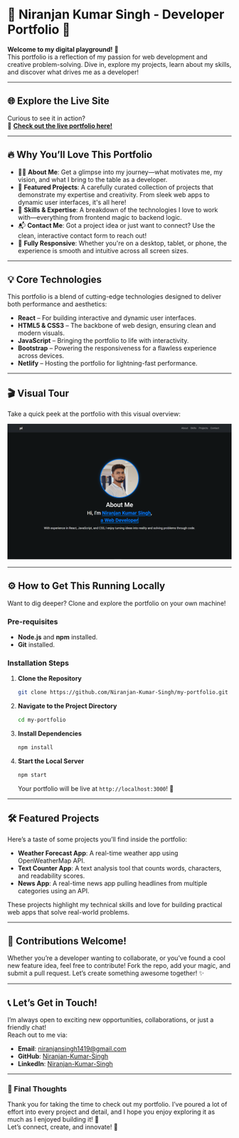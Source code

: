 # 🌟 Niranjan Kumar Singh - Developer Portfolio 🌟

**Welcome to my digital playground!** 🎉  
This portfolio is a reflection of my passion for web development and creative problem-solving. Dive in, explore my projects, learn about my skills, and discover what drives me as a developer!

---

## 🌐 Explore the Live Site

Curious to see it in action?  
🔗 **[Check out the live portfolio here!](https://niranjansinghportfolio.netlify.app)**

---

## 🔥 Why You’ll Love This Portfolio

- 🧑‍💻 **About Me**: Get a glimpse into my journey—what motivates me, my vision, and what I bring to the table as a developer.
- 🚀 **Featured Projects**: A carefully curated collection of projects that demonstrate my expertise and creativity. From sleek web apps to dynamic user interfaces, it's all here!
- 🎯 **Skills & Expertise**: A breakdown of the technologies I love to work with—everything from frontend magic to backend logic.
- 📬 **Contact Me**: Got a project idea or just want to connect? Use the clean, interactive contact form to reach out!
- 📱 **Fully Responsive**: Whether you're on a desktop, tablet, or phone, the experience is smooth and intuitive across all screen sizes.

---

## 💡 Core Technologies

This portfolio is a blend of cutting-edge technologies designed to deliver both performance and aesthetics:

- **React** – For building interactive and dynamic user interfaces.
- **HTML5 & CSS3** – The backbone of web design, ensuring clean and modern visuals.
- **JavaScript** – Bringing the portfolio to life with interactivity.
- **Bootstrap** – Powering the responsiveness for a flawless experience across devices.
- **Netlify** – Hosting the portfolio for lightning-fast performance.

---

## 🎬 Visual Tour

Take a quick peek at the portfolio with this visual overview:

![Portfolio Homepage](./homepage.png)

---

## ⚙️ How to Get This Running Locally

Want to dig deeper? Clone and explore the portfolio on your own machine!

### Pre-requisites

- **Node.js** and **npm** installed.
- **Git** installed.

### Installation Steps

1. **Clone the Repository**

   ```bash
   git clone https://github.com/Niranjan-Kumar-Singh/my-portfolio.git
   ```

2. **Navigate to the Project Directory**

   ```bash
   cd my-portfolio
   ```

3. **Install Dependencies**

   ```bash
   npm install
   ```

4. **Start the Local Server**

   ```bash
   npm start
   ```

   Your portfolio will be live at `http://localhost:3000`! 🎉

---

## 🛠️ Featured Projects

Here’s a taste of some projects you’ll find inside the portfolio:

- **Weather Forecast App**: A real-time weather app using OpenWeatherMap API.
- **Text Counter App**: A text analysis tool that counts words, characters, and readability scores.
- **News App**: A real-time news app pulling headlines from multiple categories using an API.

These projects highlight my technical skills and love for building practical web apps that solve real-world problems.

---

## 🤝 Contributions Welcome!

Whether you’re a developer wanting to collaborate, or you’ve found a cool new feature idea, feel free to contribute! Fork the repo, add your magic, and submit a pull request. Let’s create something awesome together! ✨

---

## 📞 Let’s Get in Touch!

I’m always open to exciting new opportunities, collaborations, or just a friendly chat!  
Reach out to me via:

- **Email**: [niranjansingh1419@gmail.com](mailto:niranjansingh1419@gmail.com)
- **GitHub**: [Niranjan-Kumar-Singh](https://github.com/Niranjan-Kumar-Singh)
- **LinkedIn**: [Niranjan-Kumar-Singh](https://www.linkedin.com/in/niranjan-kumar-singh/)

---

### 💬 Final Thoughts

Thank you for taking the time to check out my portfolio. I’ve poured a lot of effort into every project and detail, and I hope you enjoy exploring it as much as I enjoyed building it! 🙌  
Let’s connect, create, and innovate! 🚀
